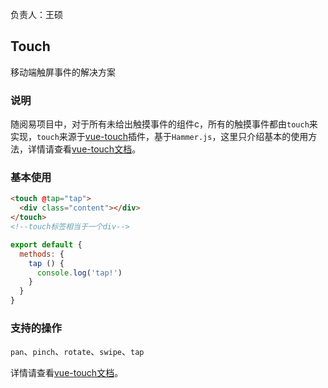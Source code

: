负责人：王硕
## Touch
移动端触屏事件的解决方案

### 说明
随阅易项目中，对于所有未给出触摸事件的组件c，所有的触摸事件都由`touch`来实现，`touch`来源于[vue-touch](https://github.com/vuejs/vue-touch/tree/next)插件，基于`Hammer.js`，这里只介绍基本的使用方法，详情请查看[vue-touch文档](https://github.com/vuejs/vue-touch/tree/next)。

### 基本使用
```html
<touch @tap="tap">
  <div class="content"></div>
</touch>
<!--touch标签相当于一个div-->
```
```js
export default {
  methods: {
    tap () {
      console.log('tap!')
    }
  }
}
```
### 支持的操作
`pan`、`pinch`、`rotate`、`swipe`、`tap`

详情请查看[vue-touch文档](https://github.com/vuejs/vue-touch/tree/next)。

